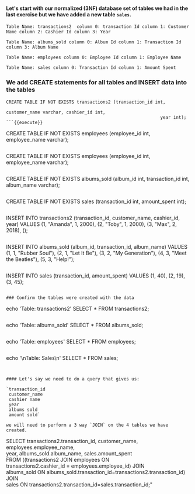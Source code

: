 #### Let's start with our normalized (3NF) database set of tables we had in the last exercise but we have added a new table `sales`. 

`Table Name: transactions2 
column 0: transaction Id
column 1: Customer Name
column 2: Cashier Id
column 3: Year `

`Table Name: albums_sold
column 0: Album Id
column 1: Transaction Id
column 3: Album Name` 

`Table Name: employees
column 0: Employee Id
column 1: Employee Name `

`Table Name: sales
column 0: Transaction Id
column 1: Amount Spent
`

### We add CREATE statements for all tables and INSERT data into the tables

```
CREATE TABLE IF NOT EXISTS transactions2 (transaction_id int, 
                                                           customer_name varchar, cashier_id int, 
                                                           year int);
```{{execute}}

```
CREATE TABLE IF NOT EXISTS employees (employee_id int, employee_name varchar);
```{{execute}}

```
CREATE TABLE IF NOT EXISTS employees (employee_id int, employee_name varchar);
```{{execute}}

```
CREATE TABLE IF NOT EXISTS albums_sold (album_id int, transaction_id int, 
                                                          album_name varchar);
```{{execute}}

```
CREATE TABLE IF NOT EXISTS sales (transaction_id int, amount_spent int);
 ```{{execute}}
```
INSERT INTO transactions2 (transaction_id, customer_name, cashier_id, year) 
                 VALUES 
                 (1, "Amanda", 1, 2000), (2, "Toby", 1, 2000), (3, "Max", 2, 2018), ();
```{{execute}}
```
INSERT INTO albums_sold (album_id, transaction_id, album_name) 
                 VALUES 
                 (1, 1, "Rubber Soul"), (2, 1, "Let It Be"), (3, 2, "My Generation"), (4, 3, "Meet the Beatles"), (5, 3, "Help!");
```{{execute}}
```
INSERT INTO sales (transaction_id, amount_spent) 
                 VALUES 
                 (1, 40), (2, 19), (3, 45);
```{{execute}}

### Confirm the tables were created with the data
```
echo 'Table: transactions2'
SELECT * FROM transactions2;
```{{execute}}
```
echo 'Table: albums_sold'
SELECT * FROM albums_sold;
```{{execute}}
```
echo 'Table: employees'
SELECT * FROM employees;
```{{execute}}
```
echo '\nTable: Sales\n'
SELECT * FROM sales;
```{{execute}}


#### Let's say we need to do a query that gives us:

`transaction_id
 customer_name
 cashier name
 year 
 albums sold
 amount sold` 

we will need to perform a 3 way `JOIN` on the 4 tables we have created. 

```
SELECT transactions2.transaction_id, customer_name, employees.employee_name, \
                        year, albums_sold.album_name, sales.amount_spent\
                  FROM ((transactions2 JOIN employees ON \
                         transactions2.cashier_id = employees.employee_id) JOIN \
                         albums_sold ON albums_sold.transaction_id=transactions2.transaction_id) JOIN\
                         sales ON transactions2.transaction_id=sales.transaction_id;"
```{{execute}}
